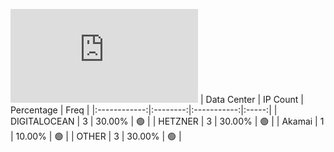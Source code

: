 ![Diagramm](https://github.com/obajay/StateSync-snapshots/blob/main/Projects/Likecoin/1/README.md)
| Data Center | IP Count | Percentage | Freq |
|:------------:|:--------:|:-----------:|:-----:|
| DIGITALOCEAN | 3 | 30.00% | 🟢 |
| HETZNER | 3 | 30.00% | 🟢 |
| Akamai | 1 | 10.00% | 🟢 |
| OTHER | 3 | 30.00% | 🟢 |